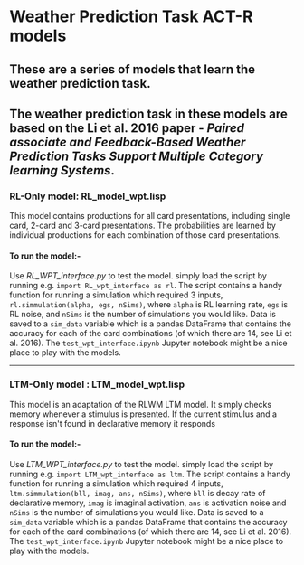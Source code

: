 # Weather Prediction Task ACT-R models

## These are a series of models that learn the weather prediction task. 

The weather prediction task in these models are based on the Li et al. 2016 paper -  *Paired associate and Feedback-Based Weather Prediction Tasks Support Multiple Category learning Systems*.
---

### RL-Only model: RL_model_wpt.lisp

This model contains productions for all card presentations, including single card, 2-card and 3-card presentations. The probabilities are learned by individual productions for each combination of those card presentations. 

#### To run the model:-

 Use  *RL_WPT_interface.py* to test the model. simply load the script by running e.g. `import RL_wpt_interface as rl`. 
 The script contains a handy function for running a simulation which required 3 inputs,  `rl.simmulation(alpha, egs, nSims)`, where `alpha` is RL learning rate, `egs` is RL noise, and `nSims` is the number of simulations you would like. 
 Data is saved to a `sim_data` variable which is a pandas DataFrame that contains the accuracy for each of the card combinations (of which there are 14, see Li et al. 2016). The `test_wpt_interface.ipynb` Jupyter notebook might be a nice place to play with the models. 
 
--- 

### LTM-Only model : LTM_model_wpt.lisp 

This model is an adaptation of the RLWM LTM model. It simply checks memory whenever a stimulus is presented. If the current stimulus and a response isn't found in declarative memory it responds

#### To run the model:-

 Use  *LTM_WPT_interface.py* to test the model. simply load the script by running e.g. `import LTM_wpt_interface as ltm`. 
 The script contains a handy function for running a simulation which required 4 inputs,  `ltm.simmulation(bll, imag, ans, nSims)`, where `bll` is decay rate of declarative memory, `imag` is imaginal activation, `ans` is activation noise and `nSims` is the number of simulations you would like. 
 Data is saved to a `sim_data` variable which is a pandas DataFrame that contains the accuracy for each of the card combinations (of which there are 14, see Li et al. 2016). The `test_wpt_interface.ipynb` Jupyter notebook might be a nice place to play with the models. 

